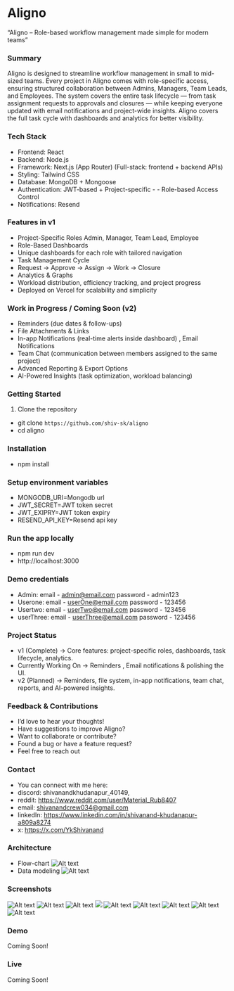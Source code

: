 # Aligno
“Aligno – Role-based workflow management made simple for modern teams”

### Summary
Aligno is designed to streamline workflow management in small to mid-sized teams. Every project in Aligno comes with role-specific access, ensuring structured collaboration between Admins, Managers, Team Leads, and Employees.
The system covers the entire task lifecycle — from task assignment requests to approvals and closures — while keeping everyone updated with email notifications and project-wide insights.
Aligno covers the full task cycle with dashboards and analytics for better visibility.

### Tech Stack
- Frontend: React
- Backend: Node.js 
- Framework: Next.js (App Router) (Full-stack: frontend + backend APIs)
- Styling: Tailwind CSS
- Database: MongoDB + Mongoose
- Authentication: JWT-based + Project-specific - - Role-based Access Control
- Notifications: Resend

### Features in v1
- Project-Specific Roles
Admin, Manager, Team Lead, Employee
- Role-Based Dashboards
- Unique dashboards for each role with tailored navigation
- Task Management Cycle
- Request → Approve → Assign → Work → Closure
- Analytics & Graphs
- Workload distribution, efficiency tracking, and project progress
- Deployed on Vercel for scalability and simplicity

### Work in Progress / Coming Soon (v2)
- Reminders (due dates & follow-ups)
- File Attachments & Links
- In-app Notifications (real-time alerts inside dashboard) , Email Notifications
- Team Chat (communication between members assigned to the same project)
- Advanced Reporting & Export Options
- AI-Powered Insights (task optimization, workload balancing)

### Getting Started
1. Clone the repository
- git clone ```https://github.com/shiv-sk/aligno```
- cd aligno

### Installation
- npm install

### Setup environment variables
- MONGODB_URI=Mongodb url
- JWT_SECRET=JWT token secret
- JWT_EXIPRY=JWT token expiry
- RESEND_API_KEY=Resend api key

### Run the app locally
- npm run dev
- http://localhost:3000

### Demo credentials
- Admin:
email - admin@email.com
password - admin123
- Userone:
email - userOne@email.com
password - 123456
- Usertwo:
email - userTwo@email.com
password - 123456
- userThree:
email - userThree@email.com
password - 123456

### Project Status
- v1 (Complete) → Core features: project-specific roles, dashboards, task lifecycle, analytics.
- Currently Working On → Reminders , Email notifications & polishing the UI.
- v2 (Planned) → Reminders, file system, in-app notifications, team chat, reports, and AI-powered insights.

### Feedback & Contributions
- I’d love to hear your thoughts!
- Have suggestions to improve Aligno?
- Want to collaborate or contribute?
- Found a bug or have a feature request?
- Feel free to reach out

### Contact
- You can connect with me here:
- discord: shivanandkhudanapur_40149, 
- reddit: https://www.reddit.com/user/Material_Rub8407 
- email: shivanandcrew034@gmail.com
- linkedIn: https://www.linkedin.com/in/shivanand-khudanapur-a809a8274
- x: https://x.com/YkShivanand

### Architecture
- Flow-chart
![Alt text](public/images/Aligno-flowchart-v1.png)
- Data modeling
![Alt text](public/images/Aligno-v1-data-modeling.png)
### Screenshots
![Alt text](public/images/Aligno-assign-users.png)
![Alt text](public/images/Aligno-graphs.png)
![Alt text](public/images/Aligno-insights-Analytics.png)
![](public/images/Aligno-mobile-view.png)
![Alt text](public/images/Aligno-page.png)
![Alt text](public/images/Aligno-rolebased.png)
![Alt text](public/images/Aligno-time-line.png)
![Alt text](public/images/Aligno-task-overview.png)
![Alt text](public/images/Aligno-task-assignment-request.png)
### Demo
Coming Soon!
### Live
Coming Soon!